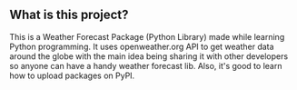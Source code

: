 ## What is this project?
This is a Weather Forecast Package (Python Library) made while
learning Python programming. It uses openweather.org API
to get weather data around the globe with the main idea being
sharing it with other developers so anyone 
can have a handy weather forecast lib. 
Also, it's good to learn how to upload packages on PyPI.